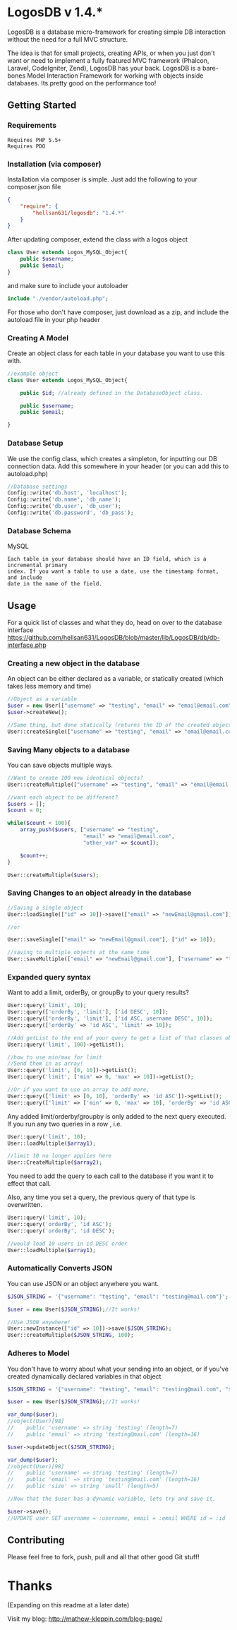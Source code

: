 LogosDB v 1.4.*
=======

LogosDB is a database micro-framework for creating simple DB interaction without the need for a full MVC structure.

The idea is that for small projects, creating APIs, or when you just don't want or need to implement a fully featured
MVC framework (Phalcon, Laravel, CodeIgniter, Zend), LogosDB has your back. LogosDB is a bare-bones Model Interaction
Framework for working with objects inside databases. Its pretty good on the performance too!

## Getting Started

### Requirements

```
Requires PHP 5.5+
Requires PDO
```

### Installation (via composer)

Installation via composer is simple. Just add the following to your composer.json file

```JSON
{
    "require": {
        "hellsan631/logosdb": "1.4.*"
    }
}
```

After updating composer, extend the class with a logos object

```php
class User extends Logos_MySQL_Object{
    public $username;
    public $email;
}
```

and make sure to include your autoloader

```php
include "./vendor/autoload.php";
```

For those who don't have composer, just download as a zip, and include the autoload file in
your php header

### Creating A Model

Create an object class for each table in your database you want to use this with.

```php
//example object
class User extends Logos_MySQL_Object{

    public $id; //already defined in the DatabaseObject class.

    public $username;
    public $email;

}
```

### Database Setup

We use the config class, which creates a simpleton, for inputting our DB connection data. Add this somewhere
in your header (or you can add this to autoload.php)

```php
//Database settings
Config::write('db.host', 'localhost');
Config::write('db.name', 'db_name');
Config::write('db.user', 'db_user');
Config::write('db.password', 'db_pass');
```

### Database Schema

MySQL
```
Each table in your database should have an ID field, which is a incremental primary
index. If you want a table to use a date, use the timestamp format, and include
date in the name of the field.
```

## Usage

For a quick list of classes and what they do, head on over to the database interface
https://github.com/hellsan631/LogosDB/blob/master/lib/LogosDB/db/db-interface.php

### Creating a new object in the database

An object can be either declared as a variable, or statically created
(which takes less memory and time)

```php
//Object as a variable
$user = new User(["username" => "testing", "email" => "email@email.com"]);
$user->createNew();

//Same thing, but done statically (returns the ID of the created object)
User::createSingle(["username" => "testing", "email" => "email@email.com"]);
```

### Saving Many objects to a database

You can save objects multiple ways.

```php
//Want to create 100 new identical objects?
User::createMultiple(["username" => "testing", "email" => "email@email.com"], 100);

//want each object to be different?
$users = [];
$count = 0;

while($count < 100){
    array_push($users, ["username" => "testing",
                        "email" => "email@email.com",
                        "other_var" => $count]);

    $count++;
}

User::createMultiple($users);
```

### Saving Changes to an object already in the database

```php
//Saving a single object
User::loadSingle(["id" => 10])->save(["email" => "newEmail@gmail.com"]);

//or

User::saveSingle(["email" => "newEmail@gmail.com"], ["id" => 10]);

//saving to multiple objects at the same time
User::saveMultiple(["email" => "newEmail@gmail.com"], ["username" => "testing"]);
```

### Expanded query syntax

Want to add a limit, orderBy, or groupBy to your query results?

```php
User::query('limit', 10);
User::query(['orderBy', 'limit'], ['id DESC', 10]);
User::query(['orderBy', 'limit'], ['id ASC, username DESC', 10]);
User::query(['orderBy' => 'id ASC', 'limit' => 10]);

//Add getList to the end of your query to get a list of that classes objects
User::query('limit', 100)->getList();

//how to use min/max for limit
//Send them in as array!
User::query('limit', [0, 10])->getList();
User::query('limit', ['min' => 0, 'max' => 10])->getList();

//Or if you want to use an array to add more,
User::query(['limit' => [0, 10], 'orderBy' => 'id ASC'])->getList();
User::query(['limit' => ['min' => 0, 'max' => 10], 'orderBy' => 'id ASC'])->getList();
```

Any added limit/orderby/groupby is only added to the next query executed.
If you run any two queries in a row , i.e.
```php
User::query('limit', 10);
User::loadMultiple($array1);

//limit 10 no longer applies here
User::CreateMultiple($array2);
```

You need to add the query to each call to the database if you want it to effect that call.

Also, any time you set a query, the previous query of that type is overwritten.

```php
User::query('limit', 10);
User::query('orderBy', 'id ASC');
User::query('orderBy', 'id DESC');

//would load 10 users in id DESC order
User::loadMultiple($array1);
```

### Automatically Converts JSON

You can use JSON or an object anywhere you want.

```php
$JSON_STRING = '{"username": "testing", "email": "testing@mail.com"}';

$user = new User($JSON_STRING);//It works!

//Use JSON anywhere!
User::newInstance(["id" => 10])->save($JSON_STRING);
User::createMultiple($JSON_STRING, 100);
```

### Adheres to Model

You don't have to worry about what your sending into an object, or if you've
created dynamically declared variables in that object

```php
$JSON_STRING = '{"username": "testing", "email": "testing@mail.com", "size": "small"}';

$user = new User($JSON_STRING);//It works!

var_dump($user);
//object(User)[98]
//    public 'username' => string 'testing' (length=7)
//    public 'email' => string 'testing@mail.com' (length=16)

$user->updateObject($JSON_STRING);

var_dump($user);
//object(User)[98]
//    public 'username' => string 'testing' (length=7)
//    public 'email' => string 'testing@mail.com' (length=16)
//    public 'size' => string 'small' (length=5)

//Now that the $user has a dynamic variable, lets try and save it.

$user->save();
//UPDATE user SET username = :username, email = :email WHERE id = :id
```

## Contributing

Please feel free to fork, push, pull and all that other good Git stuff!

# Thanks

(Expanding on this readme at a later date)

Visit my blog: 
http://mathew-kleppin.com/blog-page/
